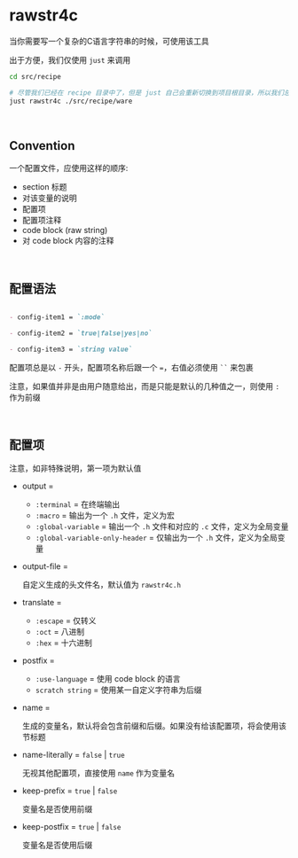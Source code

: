 <!-- -----------------------------------------------------------
 ! SPDX-License-Identifier: GFDL-1.3-or-later
 ! -------------------------------------------------------------
 ! Doc Type      : Markdown
 ! Doc Name      : (rawstr4c configuration).md
 ! Doc Authors   : Aoran Zeng <ccmywish@qq.com>
 ! Contributors  :  Nul None  <nul@none.org>
 !               |
 ! Created On    : <2025-07-12>
 ! Last Modified : <2025-07-14>
 ! ---------------------------------------------------------- -->

# rawstr4c

当你需要写一个复杂的C语言字符串的时候，可使用该工具

出于方便，我们仅使用 `just` 来调用

```bash
cd src/recipe

# 尽管我们已经在 recipe 目录中了，但是 just 自己会重新切换到项目根目录，所以我们总是给一个相对根目录的路径
just rawstr4c ./src/recipe/ware
```

<br>



## Convention

一个配置文件，应使用这样的顺序:

- section 标题
- 对该变量的说明
- 配置项
- 配置项注释
- code block (raw string)
- 对 code block 内容的注释

<br>



## 配置语法

```markdown

- config-item1 = `:mode`

- config-item2 = `true|false|yes|no`

- config-item3 = `string value`

```

配置项总是以 `-` 开头，配置项名称后跟一个 `=`，右值必须使用 ``` `` ``` 来包裹

注意，如果值并非是由用户随意给出，而是只能是默认的几种值之一，则使用 `:` 作为前缀

<br>



## 配置项

注意，如非特殊说明，第一项为默认值

- output =

  - `:terminal` = 在终端输出
  - `:macro` = 输出为一个 `.h` 文件，定义为宏
  - `:global-variable` = 输出一个 `.h` 文件和对应的 `.c` 文件，定义为全局变量
  - `:global-variable-only-header` = 仅输出为一个 `.h` 文件，定义为全局变量

- output-file =

  自定义生成的头文件名，默认值为 `rawstr4c.h`

- translate =

  - `:escape` = 仅转义
  - `:oct` = 八进制
  - `:hex` = 十六进制

- postfix =

  - `:use-language` = 使用 code block 的语言
  - `scratch string` = 使用某一自定义字符串为后缀

- name =

  生成的变量名，默认将会包含前缀和后缀。如果没有给该配置项，将会使用该节标题

- name-literally = `false` | `true`

  无视其他配置项，直接使用 `name` 作为变量名

- keep-prefix = `true` | `false`

  变量名是否使用前缀

- keep-postfix = `true` | `false`

  变量名是否使用后缀
